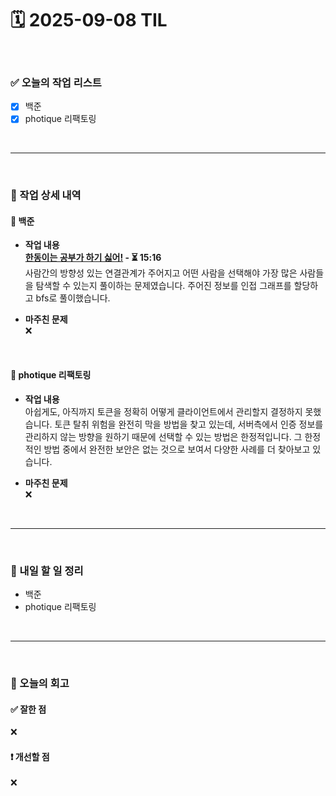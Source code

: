 # 🗓️ 2025-09-08 TIL

<br>

### ✅ 오늘의 작업 리스트  
- [x] 백준
- [x] photique 리팩토링

<br>

---

<br>

### 📌 작업 상세 내역  

#### 🔹 백준
- **작업 내용**<br>
**[한동이는 공부가 하기 싫어!](https://www.acmicpc.net/problem/3182) - ⏳ 15:16**<br>
사람간의 방향성 있는 연결관계가 주어지고 어떤 사람을 선택해야 가장 많은 사람들을 탐색할 수 있는지 풀이하는 문제였습니다. 주어진 정보를 인접 그래프를 할당하고 bfs로 풀이했습니다.

- **마주친 문제**<br>
❌

<br>

#### 🔹 photique 리팩토링
- **작업 내용**<br>
아쉽게도, 아직까지 토큰을 정확히 어떻게 클라이언트에서 관리할지 결정하지 못했습니다. 토큰 탈취 위험을 완전히 막을 방법을 찾고 있는데, 서버측에서 인증 정보를 관리하지 않는 방향을 원하기 때문에 선택할 수 있는 방법은 한정적입니다. 그 한정적인 방법 중에서 완전한 보안은 없는 것으로 보여서 다양한 사례를 더 찾아보고 있습니다.

- **마주친 문제**<br>
❌

<br>

---

<br>

### 🚀 내일 할 일 정리  

- 백준
- photique 리팩토링

<br>

---

<br>

### 🧐 오늘의 회고  

#### ✅ 잘한 점
❌

#### ❗ 개선할 점
❌

<br><br><br>